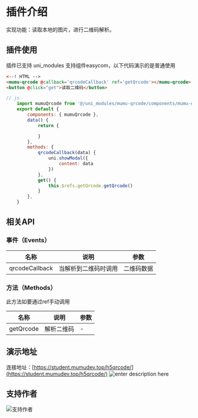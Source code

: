 # 插件介绍
实现功能：读取本地的图片，进行二维码解析。
## 插件使用
插件已支持 uni_modules 支持组件easycom，以下代码演示的是普通使用

``` html
<--! HTML -->
<mumu-qrcode @callback='qrcodeCallback' ref='getQrcode'></mumu-qrcode>
<button @click="get">读取二维码</button>
```

``` javascript
// js
	import mumuQrcode from '@/uni_modules/mumu-qrcode/components/mumu-qrcode/mumu-qrcode.vue'
	export default {
		components: { mumuQrcode },
		data() {
			return {

			}
		},
		methods: {
			qrcodeCallback(data) {
				uni.showModal({
					content: data
				})
			},
			get() {
				this.$refs.getQrcode.getQrcode()
			}
		},
	}
```

## 相关API
### 事件（Events）

| 名称           | 说明                 | 参数       |     
| -------------- | -------------------- | ---------- |
| qrcodeCallback | 当解析到二维码时调用 | 二维码数据 |     

### 方法（Methods）
此方法如要通过ref手动调用

| 名称           | 说明                 | 参数       |     
| -------------- | -------------------- | ---------- |
| getQrcode| 解析二维码 | - |     

## 演示地址
连接地址：[https://student.mumudev.top/h5qrcode/](https://student.mumudev.top/h5qrcode/)
![enter description here](https://student.mumudev.top/h5qrcode/qrcode.png)

## 支持作者
![支持作者](https://student.mumudev.top/wxMP.jpg)